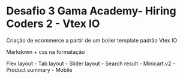 # Desafio 3 Gama Academy- Hiring Coders 2 - Vtex IO

Criação de ecommerce a partir de um boiler template padrão Vtex IO

Markdown + css na formatação

Flex layout - Tab layout - Slider layout - Search result - Minicart.v2 - Product summary - Mobile